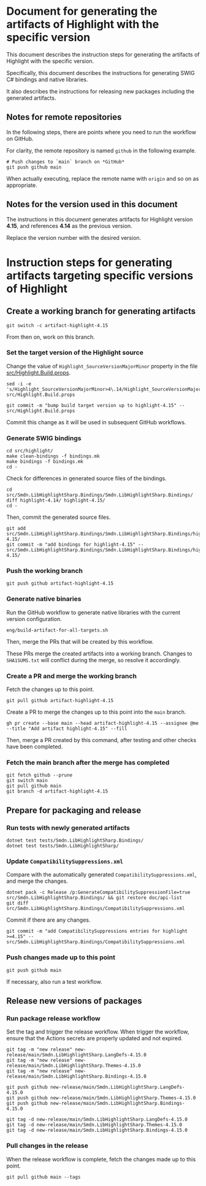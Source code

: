 # Document for generating the artifacts of Highlight with the specific version
This document describes the instruction steps for generating the artifacts of Highlight with the specific version.

Specifically, this document describes the instructions for generating SWIG C# bindings and native libraries.

It also describes the instructions for releasing new packages including the generated artifacts.

## Notes for remote repositories
In the following steps, there are points where you need to run the workflow on GitHub.

For clarity, the remote repository is named `github` in the following example.

```
# Push changes to `main` branch on *GitHub*
git push github main
```

When actually executing, replace the remote name with `origin` and so on as appropriate.

## Notes for the version used in this document
The instructions in this document generates artifacts for Highlight version **4.15**, and references **4.14** as the previous version.

Replace the version number with the desired version.

# Instruction steps for generating artifacts targeting specific versions of Highlight

## Create a working branch for generating artifacts
```
git switch -c artifact-highlight-4.15
```

From then on, work on this branch.

### Set the target version of the Highlight source
Change the value of `Highlight_SourceVersionMajorMinor` property in the file [src/Highlight.Build.props](../../src/Highlight.Build.props).

```
sed -i -e 's/Highlight_SourceVersionMajorMinor>4\.14/Highlight_SourceVersionMajorMinor>4\.15/g' src/Highlight.Build.props

git commit -m "bump build target version up to highlight-4.15" -- src/Highlight.Build.props
```

Commit this change as it will be used in subsequent GitHub workflows.

### Generate SWIG bindings
```
cd src/highlight/
make clean-bindings -f bindings.mk
make bindings -f bindings.mk
cd -
```

Check for differences in generated source files of the bindings.

```
cd src/Smdn.LibHighlightSharp.Bindings/Smdn.LibHighlightSharp.Bindings/
diff highlight-4.14/ highlight-4.15/
cd -
```

Then, commit the generated source files.

```
git add src/Smdn.LibHighlightSharp.Bindings/Smdn.LibHighlightSharp.Bindings/highlight-4.15/
git commit -m "add bindings for highlight-4.15" -- src/Smdn.LibHighlightSharp.Bindings/Smdn.LibHighlightSharp.Bindings/highlight-4.15/
```

### Push the working branch
```
git push github artifact-highlight-4.15
```

### Generate native binaries
Run the GitHub workflow to generate native libraries with the current version configuration.

```
eng/build-artifact-for-all-targets.sh
```

Then, merge the PRs that will be created by this workflow.

These PRs merge the created artifacts into a working branch. Changes to `SHA1SUMS.txt` will conflict during the merge, so resolve it accordingly.

### Create a PR and merge the working branch
Fetch the changes up to this point.

```
git pull github artifact-highlight-4.15
```

Create a PR to merge the changes up to this point into the `main` branch.

```
gh pr create --base main --head artifact-highlight-4.15 --assignee @me --title "Add artifact highlight-4.15" --fill
```

Then, merge a PR created by this command, after testing and other checks have been completed.

### Fetch the main branch after the merge has completed
```
git fetch github --prune
git switch main
git pull github main
git branch -d artifact-highlight-4.15
```

## Prepare for packaging and release

### Run tests with newly generated artifacts
```
dotnet test tests/Smdn.LibHighlightSharp.Bindings/
dotnet test tests/Smdn.LibHighlightSharp/
```

### Update `CompatibilitySuppressions.xml`
Compare with the automatically generated `CompatibilitySuppressions.xml`, and merge the changes.

```
dotnet pack -c Release /p:GenerateCompatibilitySuppressionFile=true src/Smdn.LibHighlightSharp.Bindings/ && git restore doc/api-list
git diff src/Smdn.LibHighlightSharp.Bindings/CompatibilitySuppressions.xml
```

Commit if there are any changes.

```
git commit -m "add CompatibilitySuppressions entries for highlight >=4.15" -- src/Smdn.LibHighlightSharp.Bindings/CompatibilitySuppressions.xml
```

### Push changes made up to this point
```
git push github main
```

If necessary, also run a test workflow.

## Release new versions of packages

### Run package release workflow

Set the tag and trigger the release workflow. When trigger the workflow, ensure that the Actions secrets are properly updated and not expired.

```
git tag -m "new release" new-release/main/Smdn.LibHighlightSharp.LangDefs-4.15.0
git tag -m "new release" new-release/main/Smdn.LibHighlightSharp.Themes-4.15.0
git tag -m "new release" new-release/main/Smdn.LibHighlightSharp.Bindings-4.15.0

git push github new-release/main/Smdn.LibHighlightSharp.LangDefs-4.15.0
git push github new-release/main/Smdn.LibHighlightSharp.Themes-4.15.0
git push github new-release/main/Smdn.LibHighlightSharp.Bindings-4.15.0

git tag -d new-release/main/Smdn.LibHighlightSharp.LangDefs-4.15.0
git tag -d new-release/main/Smdn.LibHighlightSharp.Themes-4.15.0
git tag -d new-release/main/Smdn.LibHighlightSharp.Bindings-4.15.0
```

### Pull changes in the release
When the release workflow is complete, fetch the changes made up to this point.

```
git pull github main --tags
```
